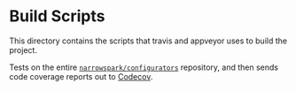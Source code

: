 # Build Scripts

This directory contains the scripts that travis and appveyor uses to build the project.

Tests on the entire [`narrowspark/configurators`](https://github.com/narrowspark/configurators) repository,
and then sends code coverage reports out to [Codecov](https://codecov.io/github/narrowspark/configurators).
